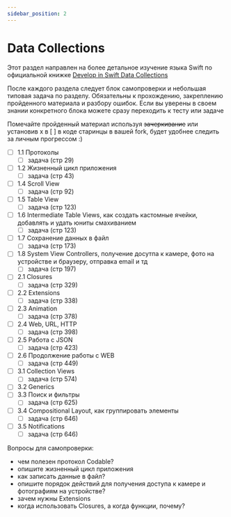 ```yaml
---
sidebar_position: 2
---
```


# Data Collections

Этот раздел направлен на более детальное изучение языка Swift по официальной книжке [Develop in Swift Data Collections](https://books.apple.com/ru/book/develop-in-swift-fundamentals/id1556365994?l=en)

После каждого раздела следует блок самопроверки и небольшая типовая задача по разделу. Обязательны к прохождению, закреплению пройденного материала и разбору ошибок. Если вы уверены в своем знании конкретного блока можете сразу переходить к тесту или задаче

Помечайте пройденный материал используя ~~зачеркивание~~ или установив x в [ ] в коде старинцы в вашей fork, будет удобнее следить за личным прогрессом :)

- [ ] 1.1 Протоколы 
  - [ ] задача (стр 29)
- [ ] 1.2 Жизненный цикл приложения 
  - [ ] задача (стр 43)
- [ ] 1.4 Scroll View
  - [ ] задача (стр 92)
- [ ] 1.5 Table View
  - [ ] задача (стр 123)
- [ ] 1.6 Intermediate Table Views, как создать кастомные ячейки, добавлять и удать юниты смахиванием
  - [ ] задача (стр 123)
- [ ] 1.7 Сохранение данных в файл
  - [ ] задача (стр 173)
- [ ] 1.8 System View Controllers, получение досутпа к камере, фото на устройстве и браузеру, отправка email и тд
  - [ ] задача (стр 197)
- [ ] 2.1 Closures
  - [ ] задача (стр 329)
- [ ] 2.2 Extensions 
  - [ ] задача (стр 338)
- [ ] 2.3 Animation
  - [ ] задача (стр 378)  
- [ ] 2.4 Web, URL, HTTP
  - [ ] задача (стр 398)
- [ ] 2.5 Работа с JSON
  - [ ] задача (стр 423)
- [ ] 2.6 Продолжение работы с WEB
  - [ ] задача (стр 449)
- [ ] 3.1 Collection Views
  - [ ] задача (стр 574)
- [ ] 3.2 Generics
- [ ] 3.3 Поиск и фильтры
  - [ ] задача (стр 625)
- [ ] 3.4 Compositional Layout, как группировать элементы 
  - [ ] задача (стр 646)
- [ ] 3.5 Notifications
  - [ ] задача (стр 646)  

Вопросы для самопроверки:
 - чем полезен протокол Codable? 
 - опишите жизненный цикл приложения
 - как записать данные в файл?
 - опишите порядок действий для получения доступа к камере и фотографиям на устройстве? 
 - зачем нужны Extensions
 - когда использовать Closures, а когда функции, почему? 
